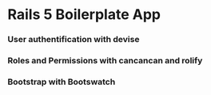 # Rails 5 Boilerplate App

### User authentification with devise
### Roles and Permissions with cancancan and rolify
### Bootstrap with Bootswatch
